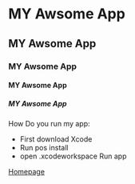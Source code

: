 # MY Awsome App
## MY Awsome App
### MY Awsome App
#### MY Awsome App
##### MY Awsome App

How Do you run my app: 
* First download Xcode
* Run pos install
* open .xcodeworkspace
Run app

[Homepage](http://google.com/)
